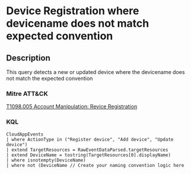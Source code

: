 # Device Registration where devicename does not match expected convention

## Description
This query detects a new or updated device where the devicename does not match the expected convention

### Mitre ATT&CK

[T1098.005 Account Manipulation: Revice Registration](https://attack.mitre.org/techniques/T1098/005/)

### KQL

```KQL
CloudAppEvents
| where ActionType in ("Register device", "Add device", "Update device")
| extend TargetResources = RawEventDataParsed.targetResources
| extend DeviceName = tostring(TargetResources[0].displayName)
| where isnotempty(DeviceName)
| where not (DeviceName // Create your naming convention logic here